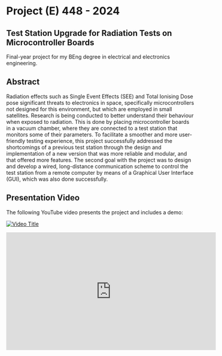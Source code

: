 # Project (E) 448 - 2024

## Test Station Upgrade for Radiation Tests on Microcontroller Boards

Final-year project for my BEng degree in electrical and electronics engineering.

## Abstract

Radiation effects such as Single Event Effects (SEE) and Total Ionising Dose pose significant threats to electronics in space, specifically microcontrollers not designed for this environment, but which are employed in small satellites. Research is being conducted to better understand their behaviour when exposed to radiation. This is done by placing microcontroller boards in a vacuum chamber, where they are connected to a test station that monitors some of their parameters. To facilitate a smoother and more user-friendly testing experience, this project successfully addressed the shortcomings of a previous test station through the design and implementation of a new version that was more reliable and modular, and that offered more features. The second goal with the project was to design and develop a wired, long-distance communication scheme to control the test station from a remote computer by means of a Graphical User Interface (GUI), which was also done successfully. 

## Presentation Video

The following YouTube video presents the project and includes a demo:

[![Video Title](https://img.youtube.com/vi/Subu9XpRyAE/0.jpg)](https://www.youtube.com/watch?v=Subu9XpRyAE)

<iframe width="560" height="315" src="https://www.youtube.com/watch?v=Subu9XpRyAE" frameborder="0" allow="accelerometer; autoplay; clipboard-write; encrypted-media; gyroscope; picture-in-picture" allowfullscreen></iframe>

